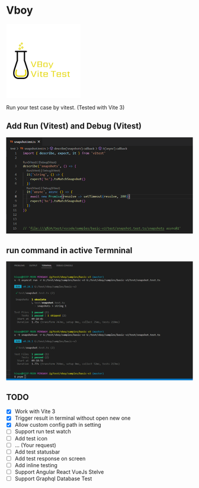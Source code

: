 # Vboy

![preview](/resources/logo.png)

Run your test case by vitest. (Tested with Vite 3)



## Add Run (Vitest) and Debug (Vitest)

![preview1](/resources/Screenshot_1.png)




## run command in active Termninal

![preview2](/resources/Screenshot_2.png)

## TODO

- [x] Work with Vite 3
- [x] Trigger result in terminal without open new one
- [x] Allow custom config path in setting
- [ ] Support run test watch
- [ ] Add test icon
- [ ] ... (Your request)
- [ ] Add test statusbar
- [ ] Add test response on screen
- [ ] Add inline testing
- [ ] Support Angular React VueJs Stelve 
- [ ] Support Graphql Database Test